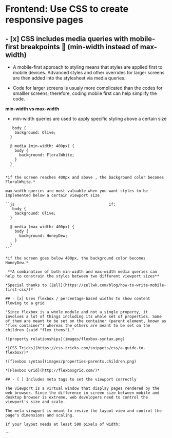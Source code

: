 # Frontend: Use CSS to create responsive pages

## - [x] CSS includes media queries with mobile-first breakpoints 📲 (min-width instead of max-width)

* A mobile-first approach to styling means that styles are applied first to mobile devices. Advanced styles and other overrides for larger screens are then added into the stylesheet via media queries.

* Code for larger screens is usualy more complicated than the codes for smalller screens; therefore, coding mobile first can help simplify the code.

**min-width vs max-width**

* min-width queries are used to apply specific styling above a certain size

```[js]                                         if:
   body {
    background: Olive;
  }

  @ media (min-width: 400px) {
    body {
      background: FloralWhite;
    }
  }
  ``

*if the screen reaches 400px and above , the background color becomes FloralWhite.*

max-width queries are most valuable when you want styles to be implemented below a certain viewport size

``js                                         if:
   body {
    background: Olive;
  }

  @ media (max-width: 400px) {
    body {
      background: HoneyDew;
    }
  }
``

*if the screen goes below 400px, the background color becomes HoneyDew.*

 **A combination of both min-width and max-width media queries can help to constrain the styles between two different viewport sizes**

*Special thanks to [Zell](https://zellwk.com/blog/how-to-write-mobile-first-css/)*

## - [x] Uses flexbox / percentage-based widths to show content flowing to a grid

"Since flexbox is a whole module and not a single property, it involves a lot of things including its whole set of properties. Some of them are meant to be set on the container (parent element, known as "flex container") whereas the others are meant to be set on the children (said "flex items")."

![property relationships](images/flexbox-syntax.png)

*[CSS Tricks](https://css-tricks.com/snippets/css/a-guide-to-flexbox/)*

![flexbox syntax](images/properties-parents.children.png)

*[Flexbox Grid](http://flexboxgrid.com/)*

## - [ ] Includes meta tags to set the viewport correctly

The viewport is a virtual window that display pages rendered by the web browser. Since the difference in screen size between mobile and desktop browser is extreme, web developers need to control the viewport's size and scale.

The meta viewport is meant to resize the layout view and control the page's dimensions and scaling.

If your layout needs at least 500 pixels of width:

```
<meta name="viewport" content="width=500, initial-scale=1">
```
